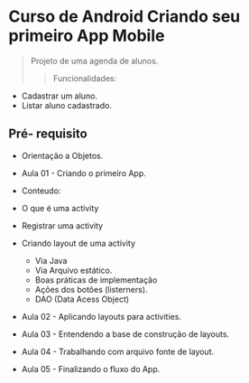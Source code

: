 # Curso de Android Criando seu primeiro App Mobile
> Projeto de uma agenda de alunos.
>> Funcionalidades: 
* Cadastrar um aluno.
* Listar aluno cadastrado.

## Pré- requisito
* Orientação a Objetos.

* Aula 01 - Criando o primeiro App.
* Conteudo:
 * O que é uma activity
 * Registrar uma activity
 * Criando layout de uma activity
   * Via Java
   * Via Arquivo estático.
   * Boas práticas de implementação
   * Ações dos botôes (listerners).
   * DAO (Data Acess Object)
* Aula 02 - Aplicando layouts para activities.
* Aula 03 - Entendendo a base de construção de layouts.
* Aula 04 - Trabalhando com arquivo fonte de layout.
* Aula 05 - Finalizando o fluxo do App.


